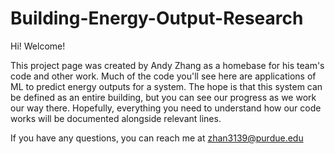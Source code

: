 # Building-Energy-Output-Research

Hi! Welcome! 

This project page was created by Andy Zhang as a homebase for his team's code and other work. Much of the code you'll see here are applications of ML to predict energy 
outputs for a system. The hope is that this system can be defined as an entire building, but you can see our progress as we work our way there. Hopefully, everything
you need to understand how our code works will be documented alongside relevant lines. 

If you have any questions, you can reach me at zhan3139@purdue.edu
